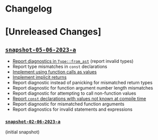 # Changelog

# [Unreleased Changes]
## [`snapshot-05-06-2023-a`](https://github.com/amp-lang/ampc/releases/tag/snapshot-05-06-2023-a)
- [Report diagnostics in `Type::from_ast`](https://github.com/amp-lang/ampc/issues/5) (report invalid types)
- Report type mismatches in `const` declarations
- [Implement using function calls as values](https://github.com/amp-lang/ampc/issues/8)
- [Implement implicit returns](https://github.com/amp-lang/ampc/issues/6)
- Report diagnostic instead of panicking for mismatched return types
- Report diagnostic for function argument number length mismatches
- Report diagnostic for attempting to call non-function values
- [Report `const` declarations with values not known at compile time](https://github.com/amp-lang/ampc/issues/9)
- Report diagnostic for mismatched function arguments
- Report diagnostics for invalid statements and expressions

### [`snapshot-02-06-2023-a`](https://github.com/amp-lang/ampc/releases/tag/snapshot-02-06-2023-a)
(initial snapshot)